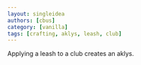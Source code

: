 ```yaml
---
layout: singleidea
authors: [cbus]
category: [vanilla]
tags: [crafting, aklys, leash, club]
---
```

Applying a leash to a club creates an aklys.
